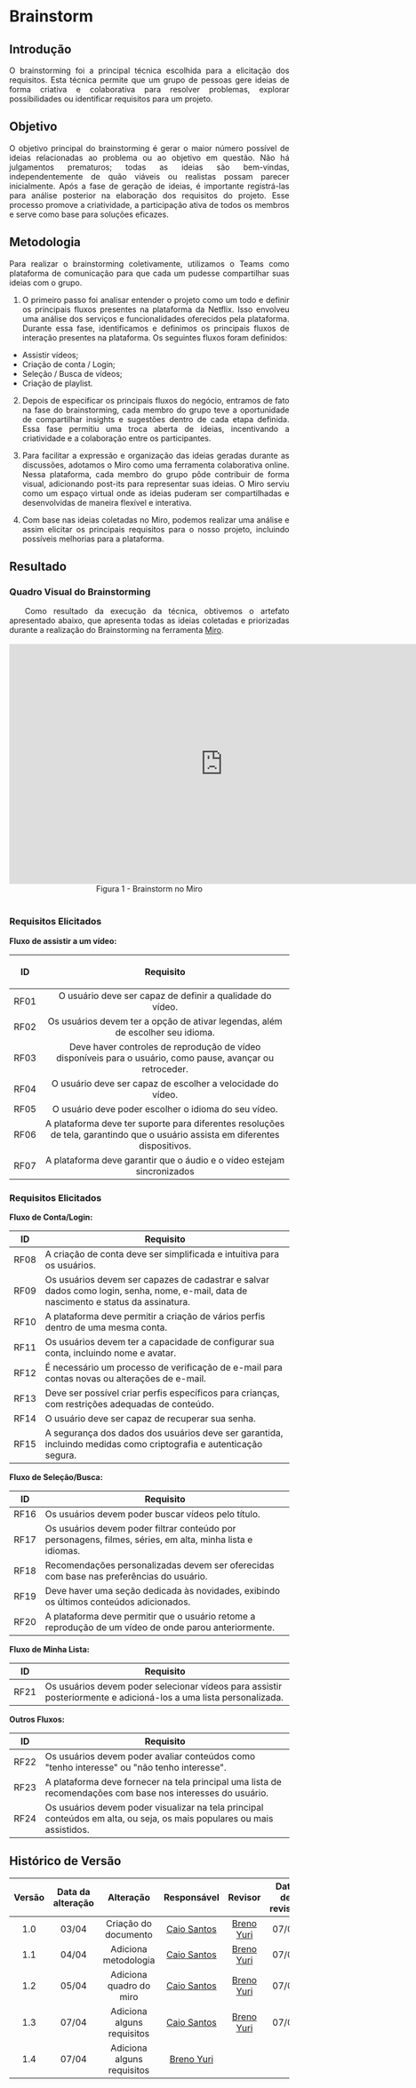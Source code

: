 # Brainstorm

## Introdução

<div align="justify">
O brainstorming foi a principal técnica escolhida para a elicitação dos requisitos. Esta técnica permite que um grupo de pessoas gere ideias de forma criativa e colaborativa para resolver problemas, explorar possibilidades ou identificar requisitos para um projeto.
</div>

## Objetivo

<div align="justify">
O objetivo principal do brainstorming é gerar o maior número possível de ideias relacionadas ao problema ou ao objetivo em questão. Não há julgamentos prematuros; todas as ideias são bem-vindas, independentemente de quão viáveis ou realistas possam parecer inicialmente.  Após a fase de geração de ideias, é importante registrá-las para análise posterior na elaboração dos requisitos do projeto. Esse processo promove a criatividade, a participação ativa de todos os membros e serve como base para soluções eficazes.
</div>

## Metodologia

<div align="justify">
Para realizar o brainstorming coletivamente, utilizamos o Teams como plataforma de comunicação para que cada um pudesse compartilhar suas ideias com o grupo.

1. O primeiro passo foi analisar entender o projeto como um todo e definir os principais fluxos presentes na plataforma da Netflix. Isso envolveu uma análise dos serviços e funcionalidades oferecidos pela plataforma. Durante essa fase, identificamos e definimos os principais fluxos de interação presentes na plataforma. Os seguintes fluxos foram definidos: 
- Assistir vídeos;
- Criação de conta / Login;
- Seleção / Busca de vídeos;
- Criação de playlist.

2. Depois de especificar os principais fluxos do negócio, entramos de fato na fase do brainstorming, cada membro do grupo teve a oportunidade de compartilhar insights e sugestões dentro de cada etapa definida. Essa fase permitiu uma troca aberta de ideias, incentivando a criatividade e a colaboração entre os participantes.

3. Para facilitar a expressão e organização das ideias geradas durante as discussões, adotamos o Miro como uma ferramenta colaborativa online. Nessa plataforma, cada membro do grupo pôde contribuir de forma visual, adicionando post-its para representar suas ideias. O Miro serviu como um espaço virtual onde as ideias puderam ser compartilhadas e desenvolvidas de maneira flexível e interativa.

4. Com base nas ideias coletadas no Miro, podemos realizar uma análise e assim elicitar os principais requisitos para o nosso projeto, incluindo possíveis melhorias para a plataforma.
</div>

## Resultado

### Quadro Visual do Brainstorming
<!-- Colocar aqui o quadro do miro -->
<div align="justify">
&emsp;&emsp;Como resultado da execução da técnica, obtivemos o artefato apresentado abaixo, que apresenta todas as ideias coletadas e priorizadas durante a realização do Brainstorming na ferramenta <a href="https://miro.com">Miro</a>.
</div>
<br>
<iframe width="768" height="432" src="https://miro.com/app/live-embed/uXjVKYd0kvE=/?moveToViewport=-1562,-1316,1784,1270&embedId=352755302861" frameborder="0" scrolling="no" allow="fullscreen; clipboard-read; clipboard-write" allowfullscreen></iframe>
<div align="center">Figura 1 - Brainstorm no Miro</div>
</div>
<br>

### Requisitos Elicitados
**Fluxo de assistir a um vídeo:**

| <p align="center">ID</p> | <p align="center">Requisito</p> |
| :--: | :-------------------------------------------------: |
| RF01 | O usuário deve ser capaz de definir a qualidade do vídeo. |
| RF02 | Os usuários devem ter a opção de ativar legendas, além de escolher seu idioma. |
| RF03 | Deve haver controles de reprodução de vídeo disponíveis para o usuário, como pause, avançar ou retroceder. |
| RF04 | O usuário deve ser capaz de escolher a velocidade do vídeo. |
| RF05 | O usuário deve poder escolher o idioma do seu vídeo. |
| RF06 | A plataforma deve ter suporte para diferentes resoluções de tela, garantindo que o usuário assista em diferentes dispositivos. |
| RF07 | A plataforma deve garantir que o áudio e o vídeo estejam sincronizados |  

### Requisitos Elicitados

**Fluxo de Conta/Login:**

| ID | Requisito |
| -- | ----------------------------------------------- |
| RF08 | A criação de conta deve ser simplificada e intuitiva para os usuários. |
| RF09 | Os usuários devem ser capazes de cadastrar e salvar dados como login, senha, nome, e-mail, data de nascimento e status da assinatura. |
| RF10 | A plataforma deve permitir a criação de vários perfis dentro de uma mesma conta. |
| RF11 | Os usuários devem ter a capacidade de configurar sua conta, incluindo nome e avatar. |
| RF12 | É necessário um processo de verificação de e-mail para contas novas ou alterações de e-mail. |
| RF13 | Deve ser possível criar perfis específicos para crianças, com restrições adequadas de conteúdo. |
| RF14 | O usuário deve ser capaz de recuperar sua senha. |
| RF15 | A segurança dos dados dos usuários deve ser garantida, incluindo medidas como criptografia e autenticação segura. |

**Fluxo de Seleção/Busca:**

| ID | Requisito |
| -- | ----------------------------------------------- |
| RF16 | Os usuários devem poder buscar vídeos pelo título. |
| RF17 | Os usuários devem poder filtrar conteúdo por personagens, filmes, séries, em alta, minha lista e idiomas. |
| RF18 | Recomendações personalizadas devem ser oferecidas com base nas preferências do usuário. |
| RF19 | Deve haver uma seção dedicada às novidades, exibindo os últimos conteúdos adicionados. |
| RF20 | A plataforma deve permitir que o usuário retome a reprodução de um vídeo de onde parou anteriormente. |

**Fluxo de Minha Lista:**

| ID | Requisito |
| -- | ----------------------------------------------- |
| RF21 | Os usuários devem poder selecionar vídeos para assistir posteriormente e adicioná-los a uma lista personalizada. |

**Outros Fluxos:**

| ID | Requisito |
| -- | ----------------------------------------------- |
| RF22 | Os usuários devem poder avaliar conteúdos como "tenho interesse" ou "não tenho interesse". |
| RF23 | A plataforma deve fornecer na tela principal uma lista de recomendações com base nos interesses do usuário. |
| RF24 | Os usuários devem poder visualizar na tela principal conteúdos em alta, ou seja, os mais populares ou mais assistidos. |

## Histórico de Versão

| Versão | Data da alteração |             Alteração             |                   Responsável                   |                     Revisor                     | Data de revisão |
| :----: | :---------------: | :-------------------------------: | :---------------------------------------------: | :---------------------------------------------: | :-------------: |
|  1.0   |       03/04       |         Criação do documento        | [Caio Santos](https://github.com/caiobsantos) |[Breno Yuri](https://github.com/YuriBre)|07/04|
|  1.1   |       04/04       |         Adiciona metodologia       | [Caio Santos](https://github.com/caiobsantos) |[Breno Yuri](https://github.com/YuriBre)|07/04|
|  1.2   |       05/04       |         Adiciona quadro do miro       | [Caio Santos](https://github.com/caiobsantos) |[Breno Yuri](https://github.com/YuriBre)|07/04|
|  1.3   |       07/04       |         Adiciona alguns requisitos       | [Caio Santos](https://github.com/caiobsantos) |[Breno Yuri](https://github.com/YuriBre)|07/04|
|  1.4   |       07/04       |         Adiciona alguns requisitos       | [Breno Yuri](https://github.com/YuriBre) |||
